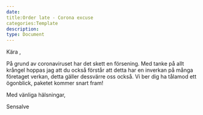 ```yaml
---
date:
title:Order late - Corona excuse
categories:Template
description:
type: Document
---
```

Kära ,

På grund av coronaviruset har det skett en försening.
Med tanke på allt krångel hoppas jag att du också förstår att detta har en inverkan på många företaget verkan, detta gäller dessvärre oss också.
Vi ber dig ha tålamod ett ögonblick, paketet kommer snart fram!

Med vänliga hälsningar,
 

Sensalve
